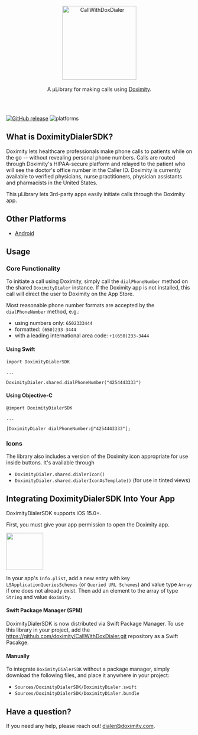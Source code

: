<p align="center">
	<a href="https://github.com/doximity/CallWithDoxDialer/"><img src="ReadmeResources/logo.png" width="200" alt="CallWithDoxDialer" /></a><br /><br />
	A µLibrary for making calls using <a href="https://www.doximity.com">Doximity</a>.<br /><br />
</p>
<br />

[![GitHub release](https://img.shields.io/github/release/doximity/CallWithDoxDialer.svg)](https://github.com/doximity/CallWithDoxDialer/releases) ![platforms](https://img.shields.io/badge/platforms-iOS-lightgrey.svg)


## What is DoximityDialerSDK?

Doximity lets healthcare professionals make phone calls to patients while on the go -- without revealing personal phone numbers. Calls are routed through Doximity's HIPAA-secure platform and relayed to the patient who will see the doctor's office number in the Caller ID. Doximity is currently available to verified physicians, nurse practitioners, physician assistants and pharmacists in the United States.

This µLibrary lets 3rd-party apps easily initiate calls through the Doximity app.

## Other Platforms

* [Android](https://github.com/doximity/android-dialer-call-lib)

## Usage

### Core Functionality
To initiate a call using Doximity, simply call the `dialPhoneNumber` method on the shared `DoximityDialer` instance.
If the Doximity app is not installed, this call will direct the user to Doximity on the App Store.

Most reasonable phone number formats are accepted by the `dialPhoneNumber` method, e.g.:
- using numbers only: `6502333444`
- formatted: `(650)233-3444`
- with a leading international area code: `+1(650)233-3444`

#### Using Swift
```
import DoximityDialerSDK

...

DoximityDialer.shared.dialPhoneNumber("4254443333")
```

#### Using Objective-C
```
@import DoximityDialerSDK

...

[DoximityDialer dialPhoneNumber:@"4254443333"];
```

### Icons
The library also includes a version of the Doximity icon appropriate for use inside buttons.
It's available through
- `DoximityDialer.shared.dialerIcon()`
- `DoximityDialer.shared.dialerIconAsTemplate()` (for use in tinted views)



## Integrating DoximityDialerSDK Into Your App

DoximityDialerSDK supports iOS 15.0+.

First, you must give your app permission to open the Doximity app.

<img src="ReadmeResources/InfoPlistExample.png" height="100"/>

In your app's `Info.plist`, add a new entry with key `LSApplicationQueriesSchemes` (or `Queried URL Schemes`) and value type `Array` if one does not already exist.
Then add an element to the array of type `String` and value `doximity`.


#### Swift Package Manager (SPM)

DoximityDialerSDK is now distributed via Swift Package Manager. To use this library in your project, add the https://github.com/doximity/CallWithDoxDialer.git repository as a Swift Pacakge.


#### Manually
To integrate `DoximityDialerSDK` without a package manager, simply download the following files, and place it anywhere in your project:
- `Sources/DoximityDialerSDK/DoximityDialer.swift`
- `Sources/DoximityDialerSDK/DoximityDialer.bundle`


## Have a question?
If you need any help, please reach out! <dialer@doximity.com>.


[Dialer]: https://www.doximity.com/clinicians/download/dialer
